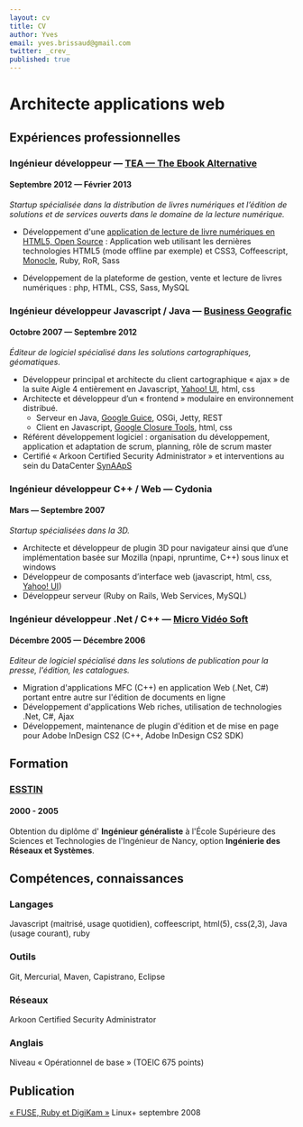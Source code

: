 ```yaml
---
layout: cv
title: CV
author: Yves
email: yves.brissaud@gmail.com
twitter: _crev_
published: true
---
```


# Architecte applications web

## Expériences professionnelles

### Ingénieur développeur — [TEA — The Ebook Alternative][tea]

#### Septembre 2012 — Février 2013

_Startup spécialisée dans la distribution de livres numériques et l’édition de solutions et de services ouverts dans le domaine de la lecture numérique._

- Développement d'une [application de lecture de livre numériques en HTML5, Open Source][teabook] : Application web utilisant les dernières technologies HTML5 (mode offline par exemple) et CSS3, Coffeescript, [Monocle][monocle], Ruby, RoR, Sass

- Développement de la plateforme de gestion, vente et lecture de livres numériques : php, HTML, CSS, Sass, MySQL


### Ingénieur développeur Javascript / Java — [Business Geografic][bg]

#### Octobre 2007 — Septembre 2012

_Éditeur de logiciel spécialisé dans les solutions cartographiques, géomatiques._

* Développeur principal et architecte du client cartographique « ajax » de la suite Aigle 4  entièrement en Javascript, [Yahoo! UI][yui], html, css
* Architecte et développeur d’un « frontend » modulaire en environnement distribué.
  * Serveur en Java, [Google Guice][guice], OSGi, Jetty, REST
  * Client en Javascript, [Google Closure Tools][closure], html, css
* Référent développement logiciel : organisation du développement, application et adaptation de scrum, planning, rôle de scrum master
* Certifié « Arkoon Certified Security Administrator » et interventions au sein du DataCenter [SynAApS][synaaps]

### Ingénieur développeur C++ / Web — Cydonia

#### Mars — Septembre 2007

_Startup spécialisées dans la 3D._

* Architecte et développeur de plugin 3D pour navigateur ainsi que d’une implémentation basée sur Mozilla (npapi, npruntime, C++) sous linux et windows
* Développeur de composants d’interface web (javascript, html, css, [Yahoo! UI][yui])
* Développeur serveur (Ruby on Rails, Web Services, MySQL)

### Ingénieur développeur .Net / C++ — [Micro Vidéo Soft][mvs]

#### Décembre 2005 — Décembre 2006

_Editeur de logiciel spécialisé dans les solutions de publication pour la presse, l'édition, les catalogues._

* Migration d'applications MFC (C++) en application Web (.Net, C#) portant entre autre sur l'édition de documents en ligne
* Développement d'applications Web riches, utilisation de technologies .Net, C#, Ajax
* Développement, maintenance de plugin d'édition et de mise en page pour Adobe InDesign CS2 (C++, Adobe InDesign CS2 SDK)


## Formation

### [ESSTIN][esstin]

#### 2000 - 2005

Obtention du diplôme d' **Ingénieur généraliste** à l'École Supérieure des Sciences et Technologies de l'Ingénieur de Nancy, option **Ingénierie des Réseaux et Systèmes**.


## Compétences, connaissances

### Langages

Javascript (maitrisé, usage quotidien), coffeescript, html(5), css(2,3), Java (usage courant), ruby

### Outils

Git, Mercurial, Maven, Capistrano, Eclipse

### Réseaux

Arkoon Certified Security Administrator

### Anglais

Niveau « Opérationnel de base » (TOEIC 675 points)


## Publication

[« FUSE, Ruby et DigiKam »][fuse] Linux+ septembre 2008


[tea]: http://tea-ebook.com
[teabook]: https://github.com/TEA-ebook/teabook-open-reader
[monocle]: https://github.com/joseph/Monocle
[bg]: http://www.business-geografic.com/
[yui]: http://developer.yahoo.com/yui/2/
[closure]: https://developers.google.com/closure/?hl=fr-FR
[guice]: http://code.google.com/p/google-guice/
[peaberry]: http://code.google.com/p/peaberry/
[synaaps]: http://www.synaaps.com/
[mvs]: http://www.mvs.fr/
[esstin]: http://www.esstin.univ-lorraine.fr/
[fuse]: http://web.archive.org/web/20090106014428/http://www.lpmagazine.org/prt/view/actualites/issue/891.html
